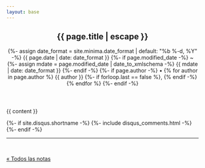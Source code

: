 ```yaml
---
layout: base
---
```

<article class="post h-entry" itemscope itemtype="http://schema.org/BlogPosting">

  <header class="post-header">
    <h1 class="post-title p-name" itemprop="name headline">{{ page.title | escape }}</h1>
    <p class="post-meta">
      {%- assign date_format = site.minima.date_format | default: "%b %-d, %Y" -%}
      <time class="dt-published" datetime="{{ page.date | date_to_xmlschema }}" itemprop="datePublished">
        {{ page.date | date: date_format }}
      </time>
      {%- if page.modified_date -%}
        ~ 
        {%- assign mdate = page.modified_date | date_to_xmlschema -%}
        <time class="dt-modified" datetime="{{ mdate }}" itemprop="dateModified">
          {{ mdate | date: date_format }}
        </time>
      {%- endif -%}
      {%- if page.author -%}
        • {% for author in page.author %}
          <span itemprop="author" itemscope itemtype="http://schema.org/Person">
            <span class="p-author h-card" itemprop="name">{{ author }}</span></span>
            {%- if forloop.last == false %}, {% endif -%}
        {% endfor %}
      {%- endif -%}</p>
  </header>

  <div class="post-content e-content" itemprop="articleBody">
    {{ content }}
  </div>

  {%- if site.disqus.shortname -%}
    {%- include disqus_comments.html -%}
  {%- endif -%}

  <a class="u-url" href="{{ page.url | relative_url }}" hidden></a>
</article>

<hr><br>

<a rel="me" href="./../notes.html">&laquo; Todos las notas</a>